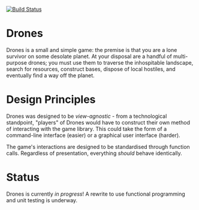 [![Build Status](https://travis-ci.org/archmage/drones.svg?branch=dev)](https://travis-ci.org/archmage/drones)

# Drones

Drones is a small and simple game: the premise is that you are a lone survivor on some desolate planet. At your disposal are a handful of multi-purpose drones; you must use them to traverse the inhospitable landscape, search for resources, construct bases, dispose of local hostiles, and eventually find a way off the planet.

# Design Principles

Drones was designed to be _view-agnostic_ - from a technological standpoint, "players" of Drones would have to construct their own method of interacting with the game library. This could take the form of a command-line interface (easier) or a graphical user interface (harder). 

The game's interactions are designed to be standardised through function calls. Regardless of presentation, everything _should_ behave identically.

# Status

Drones is currently _in progress_! A rewrite to use functional programming and unit testing is underway.